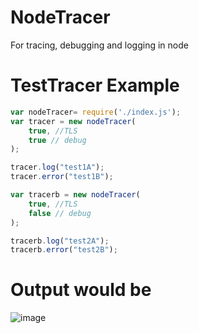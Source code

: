 # NodeTracer
 For tracing, debugging and logging in node


# TestTracer Example
```javascript
var nodeTracer= require('./index.js');
var tracer = new nodeTracer(
    true, //TLS
    true // debug
);

tracer.log("test1A");
tracer.error("test1B");

var tracerb = new nodeTracer(
    true, //TLS
    false // debug
);

tracerb.log("test2A");
tracerb.error("test2B");
```
# Output would be

![image](https://user-images.githubusercontent.com/22431171/76153978-7315d300-60a2-11ea-9de0-41800dd294a1.png)
